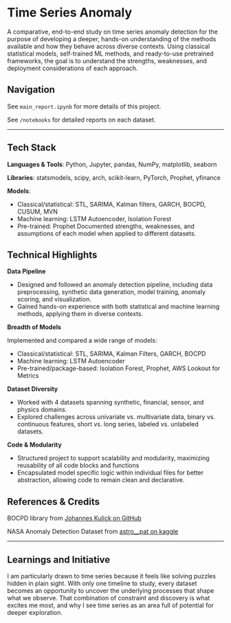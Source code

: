 # Time Series Anomaly

A comparative, end-to-end study on time series anomaly detection for the purpose of developing a deeper, hands-on understanding of the methods available and how they behave across diverse contexts. Using classical statistical models, self-trained ML methods, and ready-to-use pretrained frameworks, the goal is to understand the strengths, weaknesses, and deployment considerations of each approach.

## Navigation

See `main_report.ipynb` for more details of this project.

See `/notebooks` for detailed reports on each dataset.

---

## Tech Stack

**Languages & Tools**: Python, Jupyter, pandas, NumPy, matplotlib, seaborn

**Libraries**: statsmodels, scipy, arch, scikit-learn, PyTorch, Prophet, yfinance

**Models**:

- Classical/statistical: STL, SARIMA, Kalman filters, GARCH, BOCPD, CUSUM, MVN
- Machine learning: LSTM Autoencoder, Isolation Forest
- Pre-trained: Prophet
  Documented strengths, weaknesses, and assumptions of each model when applied to different datasets.

## Technical Highlights

**Data Pipeline**

- Designed and followed an anomaly detection pipeline, including data preprocessing, synthetic data generation, model training, anomaly scoring, and visualization.
- Gained hands-on experience with both statistical and machine learning methods, applying them in diverse contexts.

**Breadth of Models**

Implemented and compared a wide range of models:

- Classical/statistical: STL, SARIMA, Kalman Filters, GARCH, BOCPD
- Machine learning: LSTM Autoencoder
- Pre-trained/package-based: Isolation Forest, Prophet, AWS Lookout for Metrics

**Dataset Diversity**

- Worked with 4 datasets spanning synthetic, financial, sensor, and physics domains.
- Explored challenges across univariate vs. multivariate data, binary vs. continuous features, short vs. long series, labeled vs. unlabeled datasets.

**Code & Modularity**

- Structured project to support scalability and modularity, maximizing reusability of all code blocks and functions
- Encapsulated model specific logic within individual files for better abstraction, allowing code to remain clean and declarative.

## References & Credits

BOCPD library from [Johannes Kulick on GitHub](https://github.com/hildensia/bayesian_changepoint_detection)

NASA Anomaly Detection Dataset from [astro\_\_pat on kaggle](https://www.kaggle.com/datasets/patrickfleith/nasa-anomaly-detection-dataset-smap-msl?resource=download)

---

## Learnings and Initiative

I am particularly drawn to time series because it feels like solving puzzles hidden in plain sight. With only one timeline to study, every dataset becomes an opportunity to uncover the underlying processes that shape what we observe. That combination of constraint and discovery is what excites me most, and why I see time series as an area full of potential for deeper exploration.

